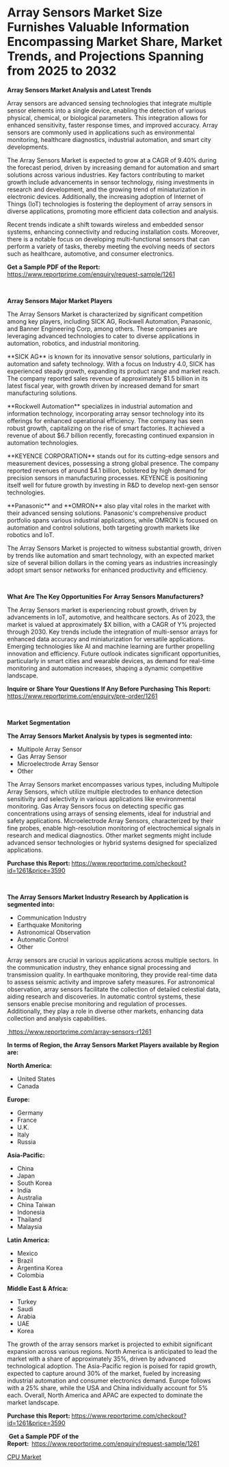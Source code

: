 <p><h1>Array Sensors Market Size Furnishes Valuable Information Encompassing Market Share, Market Trends, and Projections Spanning from 2025 to 2032</h1></p><p><strong>Array Sensors Market Analysis and Latest Trends</strong></p>
<p><p>Array sensors are advanced sensing technologies that integrate multiple sensor elements into a single device, enabling the detection of various physical, chemical, or biological parameters. This integration allows for enhanced sensitivity, faster response times, and improved accuracy. Array sensors are commonly used in applications such as environmental monitoring, healthcare diagnostics, industrial automation, and smart city developments.</p><p>The Array Sensors Market is expected to grow at a CAGR of 9.40% during the forecast period, driven by increasing demand for automation and smart solutions across various industries. Key factors contributing to market growth include advancements in sensor technology, rising investments in research and development, and the growing trend of miniaturization in electronic devices. Additionally, the increasing adoption of Internet of Things (IoT) technologies is fostering the deployment of array sensors in diverse applications, promoting more efficient data collection and analysis.</p><p>Recent trends indicate a shift towards wireless and embedded sensor systems, enhancing connectivity and reducing installation costs. Moreover, there is a notable focus on developing multi-functional sensors that can perform a variety of tasks, thereby meeting the evolving needs of sectors such as healthcare, automotive, and consumer electronics.</p></p>
<p><strong>Get a Sample PDF of the Report:&nbsp;</strong> <a href="https://www.reportprime.com/enquiry/request-sample/1261?utm_campaign=3523&utm_medium=2&utm_source=Github&utm_content=ia&utm_term=18032025&utm_id=array-sensors">https://www.reportprime.com/enquiry/request-sample/1261</a></p>
<p>&nbsp;</p>
<p><strong>Array Sensors Major Market Players</strong></p>
<p><p>The Array Sensors Market is characterized by significant competition among key players, including SICK AG, Rockwell Automation, Panasonic, and Banner Engineering Corp, among others. These companies are leveraging advanced technologies to cater to diverse applications in automation, robotics, and industrial monitoring.</p><p>**SICK AG** is known for its innovative sensor solutions, particularly in automation and safety technology. With a focus on Industry 4.0, SICK has experienced steady growth, expanding its product range and market reach. The company reported sales revenue of approximately $1.5 billion in its latest fiscal year, with growth driven by increased demand for smart manufacturing solutions.</p><p>**Rockwell Automation** specializes in industrial automation and information technology, incorporating array sensor technology into its offerings for enhanced operational efficiency. The company has seen robust growth, capitalizing on the rise of smart factories. It achieved a revenue of about $6.7 billion recently, forecasting continued expansion in automation technologies.</p><p>**KEYENCE CORPORATION** stands out for its cutting-edge sensors and measurement devices, possessing a strong global presence. The company reported revenues of around $4.1 billion, bolstered by high demand for precision sensors in manufacturing processes. KEYENCE is positioning itself well for future growth by investing in R&D to develop next-gen sensor technologies.</p><p>**Panasonic** and **OMRON** also play vital roles in the market with their advanced sensing solutions. Panasonic's comprehensive product portfolio spans various industrial applications, while OMRON is focused on automation and control solutions, both targeting growth markets like robotics and IoT.</p><p>The Array Sensors Market is projected to witness substantial growth, driven by trends like automation and smart technology, with an expected market size of several billion dollars in the coming years as industries increasingly adopt smart sensor networks for enhanced productivity and efficiency.</p></p>
<p>&nbsp;</p>
<p><strong>What Are The Key Opportunities For Array Sensors Manufacturers?</strong></p>
<p><p>The Array Sensors market is experiencing robust growth, driven by advancements in IoT, automotive, and healthcare sectors. As of 2023, the market is valued at approximately $X billion, with a CAGR of Y% projected through 2030. Key trends include the integration of multi-sensor arrays for enhanced data accuracy and miniaturization for versatile applications. Emerging technologies like AI and machine learning are further propelling innovation and efficiency. Future outlook indicates significant opportunities, particularly in smart cities and wearable devices, as demand for real-time monitoring and automation increases, shaping a dynamic competitive landscape.</p></p>
<p><strong>Inquire or Share Your Questions If Any Before Purchasing This Report:</strong> <a href="https://www.reportprime.com/enquiry/pre-order/1261?utm_campaign=3523&utm_medium=2&utm_source=Github&utm_content=ia&utm_term=18032025&utm_id=array-sensors">https://www.reportprime.com/enquiry/pre-order/1261</a></p>
<p>&nbsp;</p>
<p><strong>Market Segmentation</strong></p>
<p><strong>The Array Sensors Market Analysis by types is segmented into:</strong></p>
<p><ul><li>Multipole Array Sensor</li><li>Gas Array Sensor</li><li>Microelectrode Array Sensor</li><li>Other</li></ul></p>
<p><p>The Array Sensors market encompasses various types, including Multipole Array Sensors, which utilize multiple electrodes to enhance detection sensitivity and selectivity in various applications like environmental monitoring. Gas Array Sensors focus on detecting specific gas concentrations using arrays of sensing elements, ideal for industrial and safety applications. Microelectrode Array Sensors, characterized by their fine probes, enable high-resolution monitoring of electrochemical signals in research and medical diagnostics. Other market segments might include advanced sensor technologies or hybrid systems designed for specialized applications.</p></p>
<p><strong>Purchase this Report:&nbsp;</strong><a href="https://www.reportprime.com/checkout?id=1261&price=3590&utm_campaign=3523&utm_medium=2&utm_source=Github&utm_content=ia&utm_term=18032025&utm_id=array-sensors">https://www.reportprime.com/checkout?id=1261&price=3590</a></p>
<p>&nbsp;</p>
<p><strong>The Array Sensors Market Industry Research by Application is segmented into:</strong></p>
<p><ul><li>Communication Industry</li><li>Earthquake Monitoring</li><li>Astronomical Observation</li><li>Automatic Control</li><li>Other</li></ul></p>
<p><p>Array sensors are crucial in various applications across multiple sectors. In the communication industry, they enhance signal processing and transmission quality. In earthquake monitoring, they provide real-time data to assess seismic activity and improve safety measures. For astronomical observation, array sensors facilitate the collection of detailed celestial data, aiding research and discoveries. In automatic control systems, these sensors enable precise monitoring and regulation of processes. Additionally, they play a role in diverse other markets, enhancing data collection and analysis capabilities.</p></p>
<p><a href="https://www.reportprime.com/array-sensors-r1261?utm_campaign=3523&utm_medium=2&utm_source=Github&utm_content=ia&utm_term=18032025&utm_id=array-sensors">&nbsp;https://www.reportprime.com/array-sensors-r1261</a></p>
<p><strong>In terms of Region, the Array Sensors Market Players available by Region are:</strong></p>
<p>
    <p> <strong> North America: </strong>
        <ul>
            <li>United States</li>
            <li>Canada</li>
        </ul>
        </p> 
    <p> <strong> Europe: </strong>
        <ul>
            <li>Germany</li>
            <li>France</li>
            <li>U.K.</li>
            <li>Italy</li>
            <li>Russia</li>
        </ul>
        </p> 
    <p> <strong> Asia-Pacific: </strong>
        <ul>
            <li>China</li>
            <li>Japan</li>
            <li>South Korea</li>
            <li>India</li>
            <li>Australia</li>
            <li>China Taiwan</li>
            <li>Indonesia</li>
            <li>Thailand</li>
            <li>Malaysia</li>
        </ul>
        </p> 
    <p> <strong> Latin America: </strong>
        <ul>
            <li>Mexico</li>
            <li>Brazil</li>
            <li>Argentina Korea</li>
            <li>Colombia</li>
        </ul>
        </p> 
    <p> <strong> Middle East & Africa: </strong>
        <ul>
            <li>Turkey</li>
            <li>Saudi</li>
            <li>Arabia</li>
            <li>UAE</li>
            <li>Korea</li>
        </ul>
    </p>
    </p>
<p><p>The growth of the array sensors market is projected to exhibit significant expansion across various regions. North America is anticipated to lead the market with a share of approximately 35%, driven by advanced technological adoption. The Asia-Pacific region is poised for rapid growth, expected to capture around 30% of the market, fueled by increasing industrial automation and consumer electronics demand. Europe follows with a 25% share, while the USA and China individually account for 5% each. Overall, North America and APAC are expected to dominate the market landscape.</p></p>
<p><strong>Purchase this Report: </strong><a href="https://www.reportprime.com/checkout?id=1261&price=3590&utm_campaign=3523&utm_medium=2&utm_source=Github&utm_content=ia&utm_term=18032025&utm_id=array-sensors">https://www.reportprime.com/checkout?id=1261&price=3590</a></p>
<p>&nbsp;<strong>Get a Sample PDF of the Report:&nbsp;&nbsp;</strong><a href="https://www.reportprime.com/enquiry/request-sample/1261?utm_campaign=3523&utm_medium=2&utm_source=Github&utm_content=ia&utm_term=18032025&utm_id=array-sensors">https://www.reportprime.com/enquiry/request-sample/1261</a></p>
<p><strong></strong></p>
<p><p><a href="https://github.com/raffadongraffadong/Market-Research-Report-List-1/blob/main/cpu-market.md?utm_campaign=3523&utm_medium=2&utm_source=Github&utm_content=ia&utm_term=18032025&utm_id=array-sensors">CPU Market</a></p></p>